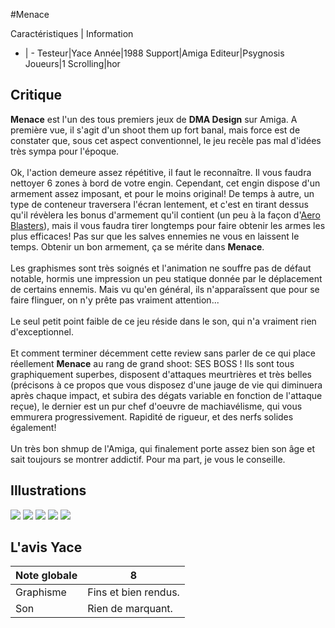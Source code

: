 #Menace

Caractéristiques | Information
- | -
Testeur|Yace
Année|1988
Support|Amiga
Editeur|Psygnosis
Joueurs|1
Scrolling|hor

## Critique
<b>Menace</b> est l'un des tous premiers jeux de <b>DMA Design</b> sur Amiga. A première vue, il s'agit d'un shoot them up fort banal, mais force est de constater que, sous cet aspect conventionnel, le jeu recèle pas mal d'idées très sympa pour l'époque.<br/><br/>Ok, l'action demeure assez répétitive, il faut le reconnaître. Il vous faudra nettoyer 6 zones à bord de votre engin. Cependant, cet engin dispose d'un armement assez imposant, et pour le moins original! De temps à autre, un type de conteneur traversera l'écran lentement, et c'est en tirant dessus qu'il révèlera les bonus d'armement qu'il contient (un peu à la façon d'<a href="index.php?page=fiche&id=5">Aero Blasters</a>), mais il vous faudra tirer longtemps pour faire obtenir les armes les plus efficaces! Pas sur que les salves ennemies ne vous en laissent le temps. Obtenir un bon armement, ça se mérite dans <b>Menace</b>.<br/><br/>Les graphismes sont très soignés et l'animation ne souffre pas de défaut notable, hormis une impression un peu statique donnée par le déplacement de certains ennemis. Mais vu qu'en général, ils n'apparaîssent que pour se faire flinguer, on n'y prête pas vraiment attention...<br/><br/>Le seul petit point faible de ce jeu réside dans le son, qui n'a vraiment rien d'exceptionnel.<br/><br/>Et comment terminer décemment cette review sans parler de ce qui place réellement <b>Menace</b> au rang de grand shoot: SES BOSS ! Ils sont tous graphiquement superbes, disposent d'attaques meurtrières et très belles (précisons à ce propos que vous disposez d'une jauge de vie qui diminuera après chaque impact, et subira des dégats variable en fonction de l'attaque reçue), le dernier est un pur chef d'oeuvre de machiavélisme, qui vous emmurera progressivement. Rapidité de rigueur, et des nerfs solides également!<br/><br/>Un très bon shmup de l'Amiga, qui finalement porte assez bien son âge et sait toujours se montrer addictif. Pour ma part, je vous le conseille.

## Illustrations
![](http://www.shmup.com/images/thumbs/img_fiche_1_823.GIF)
![](http://www.shmup.com/images/thumbs/img_fiche_2_823.GIF)
![](http://www.shmup.com/images/thumbs/img_fiche_3_823.GIF)
![](http://www.shmup.com/images/thumbs/img_fiche_4_823.GIF)
![](http://www.shmup.com/images/thumbs/)

## L'avis Yace
Note globale|8
-|-
Graphisme|Fins et bien rendus.
Son|Rien de marquant.

